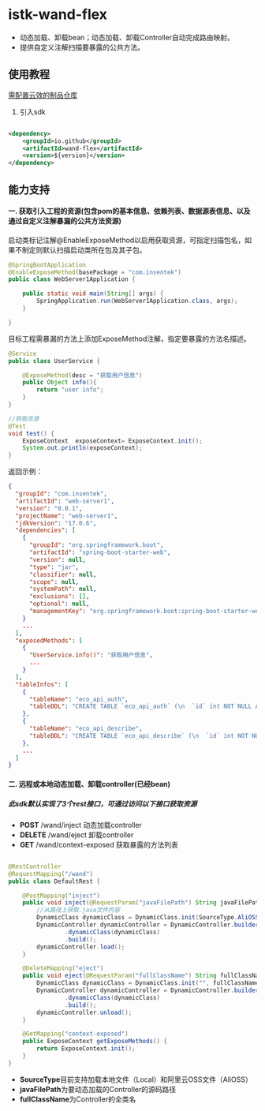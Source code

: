 # istk-wand-flex

- 动态加载、卸载bean；动态加载、卸载Controller自动完成路由映射。
- 提供自定义注解扫描要暴露的公共方法。

## 使用教程

[需配置云效的制品仓库](https://packages.aliyun.com/repos/2147848-release-ewxQvK/guide)

1. 引入sdk

```xml

<dependency>
    <groupId>io.github</groupId>
    <artifactId>wand-flex</artifactId>
    <version>${version}</version>
</dependency>
```
## 能力支持

#### 一. 获取引入工程的资源(包含pom的基本信息、依赖列表、数据源表信息、以及通过自定义注解暴漏的公共方法资源)

启动类标记注解@EnableExposeMethod以启用获取资源，可指定扫描包名，如果不制定则默认扫描启动类所在包及其子包。
```java
@SpringBootApplication
@EnableExposeMethod(basePackage = "com.insentek")
public class WebServer1Application {

    public static void main(String[] args) {
        SpringApplication.run(WebServer1Application.class, args);
    }

}
```
目标工程需暴漏的方法上添加ExposeMethod注解，指定要暴露的方法名描述。
```java
@Service
public class UserService {

    @ExposeMethod(desc = "获取用户信息")
    public Object info(){
        return "user info";
    }
}
```

```java
//获取资源
@Test
void test() {
    ExposeContext  exposeContext= ExposeContext.init();
    System.out.println(exposeContext);
}
```
返回示例：
```json
{
  "groupId": "com.insentek",
  "artifactId": "web-server1",
  "version": "0.0.1",
  "projectName": "web-server1",
  "jdkVersion": "17.0.6",
  "dependencies": [
    {
      "groupId": "org.springframework.boot",
      "artifactId": "spring-boot-starter-web",
      "version": null,
      "type": "jar",
      "classifier": null,
      "scope": null,
      "systemPath": null,
      "exclusions": [],
      "optional": null,
      "managementKey": "org.springframework.boot:spring-boot-starter-web:jar"
    }
    ...
  ],
  "exposedMethods": [
    {
      "UserService.info()": "获取用户信息",
      ...
    }
  ],
  "tableInfos": [
    {
      "tableName": "eco_api_auth",
      "tableDDL": "CREATE TABLE `eco_api_auth` (\n  `id` int NOT NULL AUTO_INCREMENT,\n  `name` varchar(20) CHARACTER SET utf8 COLLATE utf8_general_ci NOT NULL COMMENT 'api名称',\n  `token` varchar(255) CHARACTER SET utf8 COLLATE utf8_general_ci NOT NULL,\n  `uid` int NOT NULL COMMENT '创建人',\n  `ip_allow` varchar(255) CHARACTER SET utf8 COLLATE utf8_general_ci DEFAULT NULL COMMENT 'ip白名单',\n  `debug` tinyint(1) NOT NULL DEFAULT '1' COMMENT 'debug开关',\n  `create_time` datetime NOT NULL COMMENT '创建时间',\n  `update_time` datetime NOT NULL COMMENT '更改时间',\n  `appid` varchar(255) CHARACTER SET utf8 COLLATE utf8_general_ci DEFAULT NULL,\n  `appsecret` varchar(255) CHARACTER SET utf8 COLLATE utf8_general_ci DEFAULT NULL,\n  `notify_url` varchar(255) CHARACTER SET utf8 COLLATE utf8_general_ci DEFAULT NULL COMMENT '回调地址',\n  `last_modify_time` datetime DEFAULT NULL COMMENT '修改回调地址时间',\n  `enable_push_v2` int NOT NULL DEFAULT '1',\n  PRIMARY KEY (`id`)\n) ENGINE=InnoDB AUTO_INCREMENT=1143 DEFAULT CHARSET=utf8mb3"
    },
    {
      "tableName": "eco_api_describe",
      "tableDDL": "CREATE TABLE `eco_api_describe` (\n  `id` int NOT NULL AUTO_INCREMENT,\n  `name` varchar(255) CHARACTER SET utf8mb4 COLLATE utf8mb4_bin NOT NULL,\n  `uri` varchar(255) CHARACTER SET utf8mb4 COLLATE utf8mb4_bin NOT NULL,\n  `method` varchar(255) CHARACTER SET utf8mb4 COLLATE utf8mb4_bin NOT NULL,\n  `request_example` varchar(1000) CHARACTER SET utf8mb4 COLLATE utf8mb4_bin NOT NULL,\n  `response_example` varchar(1000) CHARACTER SET utf8mb4 COLLATE utf8mb4_bin NOT NULL,\n  `version` varchar(255) CHARACTER SET utf8mb4 COLLATE utf8mb4_bin NOT NULL,\n  PRIMARY KEY (`id`)\n) ENGINE=InnoDB AUTO_INCREMENT=24 DEFAULT CHARSET=utf8mb4 COLLATE=utf8mb4_bin"
    },
    ...
  ]
}
```

#### 二. 远程或本地动态加载、卸载controller(已经bean)
##### 此sdk默认实现了3个rest接口，可通过访问以下接口获取资源
- **POST** /wand/inject 动态加载controller
- **DELETE** /wand/eject 卸载controller
- **GET** /wand/context-exposed 获取暴露的方法列表
```java

@RestController
@RequestMapping("/wand")
public class DefaultRest {

    @PostMapping("inject")
    public void inject(@RequestParam("javaFilePath") String javaFilePath, @RequestParam("fullClassName") String fullClassName) {
        //从路径上获取.java文件内容
        DynamicClass dynamicClass = DynamicClass.init(SourceType.AliOSS, javaFilePath, fullClassName);
        DynamicController dynamicController = DynamicController.builder()
                .dynamicClass(dynamicClass)
                .build();
        dynamicController.load();
    }

    @DeleteMapping("eject")
    public void eject(@RequestParam("fullClassName") String fullClassName) {
        DynamicClass dynamicClass = DynamicClass.init("", fullClassName);
        DynamicController dynamicController = DynamicController.builder()
                .dynamicClass(dynamicClass)
                .build();
        dynamicController.unload();
    }

    @GetMapping("context-exposed")
    public ExposeContext getExposeMethods() {
        return ExposeContext.init();
    }
}
```
- **SourceType**目前支持加载本地文件（Local）和阿里云OSS文件（AliOSS）
- **javaFilePath**为要动态加载的Controller的源码路径
- **fullClassName**为Controller的全类名